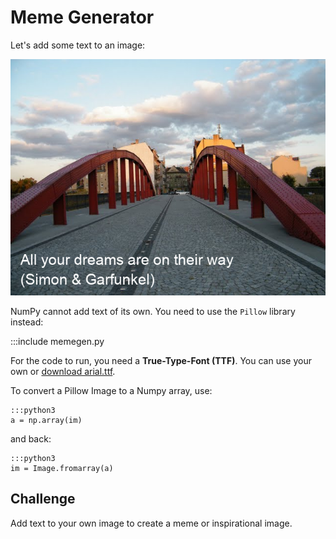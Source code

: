 
# Meme Generator

Let's add some text to an image:

![Bridge over Troubled Water](../images/bridge_meme.png)

NumPy cannot add text of its own.
You need to use the `Pillow` library instead:

:::include memegen.py

For the code to run, you need a **True-Type-Font (TTF)**.
You can use your own or [download arial.ttf](arial.ttf).

To convert a Pillow Image to a Numpy array, use:

    :::python3
    a = np.array(im)

and back:

    :::python3
    im = Image.fromarray(a)


## Challenge

Add text to your own image to create a meme or inspirational image.
